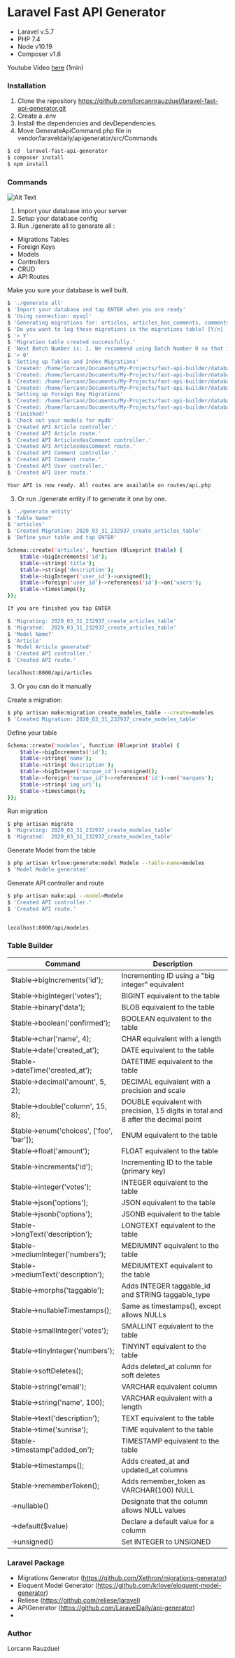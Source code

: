 # Laravel Fast API Generator

  - Laravel v.5.7
  - PHP 7.4
  - Node v10.19
  - Composer v1.6
 
Youtube Video [here](https://www.youtube.com/watch?v=IlpcQ_q-TDk) (1min)

### Installation

1) Clone the repository https://github.com/lorcannrauzduel/laravel-fast-api-generator.git
2) Create a .env
3) Install the dependencies and devDependencies.
4) Move GenerateApiCommand.php file in vendor/laraveldaily/apigenerator/src/Commands

```sh
$ cd  laravel-fast-api-generator
$ composer install
$ npm install
```

### Commands


![Alt Text](https://media.giphy.com/media/ekGroaLbzgE3QroJOX/giphy.gif)

1) Import your database into your server
2) Setup your database config
3) Run ./generate all to generate all :
- Migrations Tables
- Foreign Keys
- Models
- Controllers 
- CRUD
- API Routes

Make you sure your database is well built.
```sh
$ './generate all'
$ 'Import your database and tap ENTER when you are ready'
$ 'Using connection: mysql'
$ 'Generating migrations for: articles, articles_has_comments, comments, users'
$ 'Do you want to log these migrations in the migrations table? [Y/n] :'
$ '> Y'
$ 'Migration table created successfully.'
£ 'Next Batch Number is: 1. We recommend using Batch Number 0 so that it becomes the "first" migration [Default: 0] :'
$ '> 0'
$ 'Setting up Tables and Index Migrations'
$ 'Created: /home/lorcann/Documents/My-Projects/fast-api-builder/database/migrations/2020_04_03_195738_create_articles_table.php'
$ 'Created: /home/lorcann/Documents/My-Projects/fast-api-builder/database/migrations/2020_04_03_195738_create_articles_has_comments_table.php'
$ 'Created: /home/lorcann/Documents/My-Projects/fast-api-builder/database/migrations/2020_04_03_195738_create_comments_table.php'
$ 'Created: /home/lorcann/Documents/My-Projects/fast-api-builder/database/migrations/2020_04_03_195738_create_users_table.php'
$ 'Setting up Foreign Key Migrations'
$ 'Created: /home/lorcann/Documents/My-Projects/fast-api-builder/database/migrations/2020_04_03_195739_add_foreign_keys_to_articles_table.php'
$ 'Created: /home/lorcann/Documents/My-Projects/fast-api-builder/database/migrations/2020_04_03_195739_add_foreign_keys_to_articles_has_comments_table.php'
$ 'Finished!'
$ 'Check out your models for mydb' 
$ 'Created API Article controller.'
$ 'Created API Article route.'
$ 'Created API ArticlesHasComment controller.'
$ 'Created API ArticlesHasComment route.'
$ 'Created API Comment controller.'
$ 'Created API Comment route.'
$ 'Created API User controller.'
$ 'Created API User route.'

Your API is now ready. All routes are available on routes/api.php
```

3) Or run ./generate entity if to generate it one by one.

```sh
$ './generate entity'
$ 'Table Name?'
$ 'articles'
$ 'Created Migration: 2020_03_31_232937_create_articles_table'
$ 'Define your table and tap ENTER'

Schema::create('articles', function (Blueprint $table) {
    $table->bigIncrements('id');
    $table->string('title');
    $table->string('description');
    $table->bigInteger('user_id')->unsigned();
    $table->foreign('user_id')->references('id')->on('users');
    $table->timestamps();
});

If you are finished you tap ENTER

$ 'Migrating: 2020_03_31_232937_create_articles_table'
$ 'Migrated:  2020_03_31_232937_create_articles_table'
$ 'Model Name?'
$ 'Article'
$ 'Model Article generated'
$ 'Created API controller.'
$ 'Created API route.'

localhost:8000/api/articles
```

3) Or you can do it manually


Create a migration:
```sh
$ php artisan make:migration create_modeles_table --create=modeles
$ 'Created Migration: 2020_03_31_232937_create_modeles_table'
```

Define your table
```sh
Schema::create('modeles', function (Blueprint $table) {
    $table->bigIncrements('id');
    $table->string('name');
    $table->string('description');
    $table->bigInteger('marque_id')->unsigned();
    $table->foreign('marque_id')->references('id')->on('marques');
    $table->string('img_url');
    $table->timestamps();
});
```

Run migration
```sh
$ php artisan migrate
$ 'Migrating: 2020_03_31_232937_create_modeles_table'
$ 'Migrated:  2020_03_31_232937_create_modeles_table'
```

Generate Model from the table
```sh
$ php artisan krlove:generate:model Modele --table-name=modeles
$ 'Model Modele generated'
```

Generate API controller and route
```sh
$ php artisan make:api --model=Modele
$ 'Created API controller.'
$ 'Created API route.'


localhost:8000/api/modeles
```

### Table Builder

| Command | Description |
| ------ | ------ |
| $table->bigIncrements('id'); | 	Incrementing ID using a "big integer" equivalent |
| $table->bigInteger('votes'); | 	BIGINT equivalent to the table |
| $table->binary('data'); | 	BLOB equivalent to the table |
| $table->boolean('confirmed'); | 	BOOLEAN equivalent to the table |
| $table->char('name', 4); | 	CHAR equivalent with a length |
| $table->date('created_at'); | 	DATE equivalent to the table |
| $table->dateTime('created_at'); | 	DATETIME equivalent to the table |
| $table->decimal('amount', 5, 2); | 	DECIMAL equivalent with a precision and scale |
| $table->double('column', 15, 8); | 	DOUBLE equivalent with precision, 15 digits in total and 8 after the decimal point |
| $table->enum('choices', ['foo', 'bar']); | 	ENUM equivalent to the table |
| $table->float('amount'); | 	FLOAT equivalent to the table |
| $table->increments('id'); | 	Incrementing ID to the table (primary key) |
| $table->integer('votes'); | 	INTEGER equivalent to the table |
| $table->json('options'); | 	JSON equivalent to the table |
| $table->jsonb('options'); | 	JSONB equivalent to the table |
| $table->longText('description'); | 	LONGTEXT equivalent to the table |
| $table->mediumInteger('numbers'); | 	MEDIUMINT equivalent to the table |
| $table->mediumText('description'); | 	MEDIUMTEXT equivalent to the table |
| $table->morphs('taggable'); | 	Adds INTEGER taggable_id and STRING taggable_type |
| $table->nullableTimestamps(); | 	Same as timestamps(), except allows NULLs |
| $table->smallInteger('votes'); | 	SMALLINT equivalent to the table |
| $table->tinyInteger('numbers'); | 	TINYINT equivalent to the table |
| $table->softDeletes(); | 	Adds deleted_at column for soft deletes |
| $table->string('email'); | 	VARCHAR equivalent column |
| $table->string('name', 100); | 	VARCHAR equivalent with a length |
| $table->text('description'); | 	TEXT equivalent to the table |
| $table->time('sunrise'); | 	TIME equivalent to the table |
| $table->timestamp('added_on'); | 	TIMESTAMP equivalent to the table |
| $table->timestamps(); | 	Adds created_at and updated_at columns |
| $table->rememberToken(); | 	Adds remember_token as VARCHAR(100) NULL |
| ->nullable() |	Designate that the column allows NULL values |
| ->default($value) |	Declare a default value for a column |
| ->unsigned() |	Set INTEGER to UNSIGNED |

### Laravel Package

 - Migrations Generator (https://github.com/Xethron/migrations-generator)
 - Eloquent Model Generator (https://github.com/krlove/eloquent-model-generator)
 - Reliese (https://github.com/reliese/laravel)
 - APIGenerator (https://github.com/LaravelDaily/api-generator)
 - 
 ### Author
Lorcann Rauzduel






